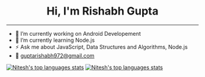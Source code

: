 <h1 align="center">Hi, I'm Rishabh Gupta</h1>
<hr>


- 🔭 I’m currently working on Android Developement
- 🌱 I’m currently learning Node.js
- ⚡ Ask me about JavaScript, Data Structures and Algorithms, Node.js
- 📩 <a href="mailto:guptarishabh972@gmail.com">guptarishabh972@gmail.com</a>


[![Nitesh's top languages stats](https://github-readme-stats.vercel.app/api/top-langs/?username=rishabh9720&theme=dark)](https://github.com/rishabh9720/rishabh9720) 
[![Nitesh's top languages stats](https://github-readme-stats.vercel.app/api?username=rishabh9720&show_icons=true&theme=dark)](https://github.com/rishabh9720/rishabh9720)

